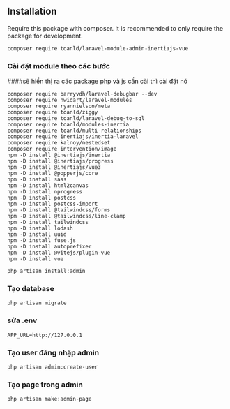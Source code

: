 ## Installation

Require this package with composer. It is recommended to only require the package for development.

```shell
composer require toanld/laravel-module-admin-inertiajs-vue
```

### Cài đặt module theo các bước


####sẽ hiển thị ra các package php và js cần cài thì cài đặt nó
```
composer require barryvdh/laravel-debugbar --dev
composer require nwidart/laravel-modules
composer require ryannielson/meta
composer require toanld/ziggy
composer require toanld/laravel-debug-to-sql
composer require toanld/modules-inertia
composer require toanld/multi-relationships
composer require inertiajs/inertia-laravel
composer require kalnoy/nestedset
composer require intervention/image
npm -D install @inertiajs/inertia
npm -D install @inertiajs/progress
npm -D install @inertiajs/vue3
npm -D install @popperjs/core
npm -D install sass
npm -D install html2canvas
npm -D install nprogress
npm -D install postcss
npm -D install postcss-import
npm -D install @tailwindcss/forms
npm -D install @tailwindcss/line-clamp
npm -D install tailwindcss
npm -D install lodash
npm -D install uuid
npm -D install fuse.js
npm -D install autoprefixer
npm -D install @vitejs/plugin-vue
npm -D install vue
```
```shell
php artisan install:admin
```

### Tạo database
```shell
php artisan migrate
```
### sửa .env 
```shell
APP_URL=http://127.0.0.1
```

### Tạo user đăng nhập admin

```shell
php artisan admin:create-user
```

### Tạo page trong admin
```shell
php artisan make:admin-page
```


